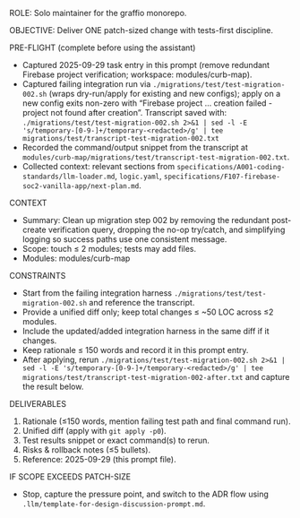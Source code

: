 ROLE: Solo maintainer for the graffio monorepo.

OBJECTIVE: Deliver ONE patch-sized change with tests-first discipline.

PRE-FLIGHT (complete before using the assistant)
- Captured 2025-09-29 task entry in this prompt (remove redundant Firebase project verification; workspace: modules/curb-map).
- Captured failing integration run via `./migrations/test/test-migration-002.sh` (wraps dry-run/apply for existing and new configs); apply on a new config exits non-zero with “Firebase project … creation failed - project not found after creation”. Transcript saved with:
  `./migrations/test/test-migration-002.sh 2>&1 | sed -l -E 's/temporary-[0-9-]+/temporary-<redacted>/g' | tee migrations/test/transcript-test-migration-002.txt`
- Recorded the command/output snippet from the transcript at `modules/curb-map/migrations/test/transcript-test-migration-002.txt`.
- Collected context: relevant sections from `specifications/A001-coding-standards/llm-loader.md`, `logic.yaml`, `specifications/F107-firebase-soc2-vanilla-app/next-plan.md`.

CONTEXT
- Summary: Clean up migration step 002 by removing the redundant post-create verification query, dropping the no-op try/catch, and simplifying logging so success paths use one consistent message.
- Scope: touch ≤ 2 modules; tests may add files.
- Modules: modules/curb-map

CONSTRAINTS
- Start from the failing integration harness `./migrations/test/test-migration-002.sh` and reference the transcript.
- Provide a unified diff only; keep total changes ≤ ~50 LOC across ≤2 modules.
- Include the updated/added integration harness in the same diff if it changes.
- Keep rationale ≤ 150 words and record it in this prompt entry.
- After applying, rerun `./migrations/test/test-migration-002.sh 2>&1 | sed -l -E 's/temporary-[0-9-]+/temporary-<redacted>/g' | tee migrations/test/transcript-test-migration-002-after.txt` and capture the result below.

DELIVERABLES
1) Rationale (≤150 words, mention failing test path and final command run).
2) Unified diff (apply with `git apply -p0`).
3) Test results snippet or exact command(s) to rerun.
4) Risks & rollback notes (≤5 bullets).
5) Reference: 2025-09-29 (this prompt file).

IF SCOPE EXCEEDS PATCH-SIZE
- Stop, capture the pressure point, and switch to the ADR flow using `.llm/template-for-design-discussion-prompt.md`.
